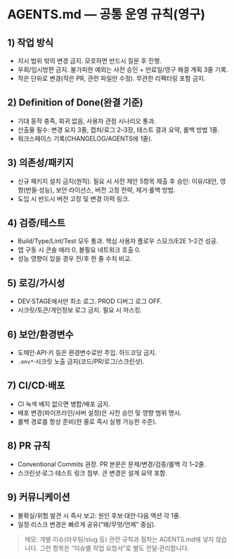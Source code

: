 # AGENTS.md — 공통 운영 규칙(영구)

## 1) 작업 방식

- 지시 범위 밖의 변경 금지. 모호하면 반드시 질문 후 진행.
- 우회/임시방편 금지. 불가피한 예외는 사전 승인 + 만료일/영구 해결 계획 3줄 기록.
- 작은 단위로 변경(작은 PR, 관련 파일만 수정). 무관한 리팩터링 포함 금지.

## 2) Definition of Done(완결 기준)

- 기대 동작 충족, 회귀 없음, 사용자 관점 시나리오 통과.
- 산출물 필수: 변경 요지 3줄, 캡처/로그 2–3장, 테스트 결과 요약, 롤백 방법 1줄.
- 워크스페이스 기록(CHANGELOG/AGENTS에 1줄).

## 3) 의존성/패키지

- 신규 패키지 설치 금지(원칙). 필요 시 사전 제안 5항목 제출 후 승인:
  이유/대안, 영향(번들·성능), 보안·라이선스, 버전 고정 전략, 제거·롤백 방법.
- 도입 시 반드시 버전 고정 및 변경 이력 링크.

## 4) 검증/테스트

- Build/Type/Lint/Test 모두 통과. 핵심 사용자 플로우 스모크/E2E 1–2건 성공.
- 앱 구동 시 콘솔 에러 0, 불필요 네트워크 호출 0.
- 성능 영향이 있을 경우 전/후 한 줄 수치 비교.

## 5) 로깅/가시성

- DEV·STAGE에서만 최소 로그. PROD 디버그 로그 OFF.
- 시크릿/토큰/개인정보 로그 금지. 필요 시 마스킹.

## 6) 보안/환경변수

- 도메인·API·키 등은 환경변수로만 주입. 하드코딩 금지.
- `.env*`·시크릿 노출 금지(코드/PR/로그/스크린샷).

## 7) CI/CD·배포

- CI 녹색 배지 없으면 병합/배포 금지.
- 배포 변경(파이프라인/서버 설정)은 사전 승인 및 영향 범위 명시.
- 롤백 경로를 항상 준비(한 줄로 즉시 실행 가능한 수준).

## 8) PR 규칙

- Conventional Commits 권장. PR 본문은 문제/변경/검증/롤백 각 1–2줄.
- 스크린샷·로그·테스트 링크 첨부. 큰 변경은 설계 요약 포함.

## 9) 커뮤니케이션

- 불확실/위험 발견 시 즉시 보고: 원인 후보·대안·다음 액션 각 1줄.
- 일정·리스크 변경은 빠르게 공유(“왜/무엇/언제” 중심).

> 메모: 개별 이슈(라우팅/slug 등) 관련 규칙과 절차는 AGENTS.md에 넣지 않습니다.
> 그런 항목은 “이슈별 작업 요청서”로 별도 전달·관리합니다.

